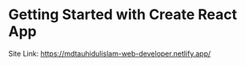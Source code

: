 # Getting Started with Create React App

Site Link: https://mdtauhidulislam-web-developer.netlify.app/

